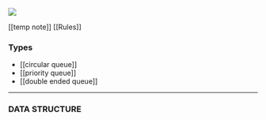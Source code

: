 ![](https://youtu.be/WUzNweEV8BQ?si=JGnG_5RvWyFjyePU)

[[temp note]]
[[Rules]]
### Types

- [[circular queue]]
- [[priority queue]]
- [[double ended queue]]



---
### DATA STRUCTURE
